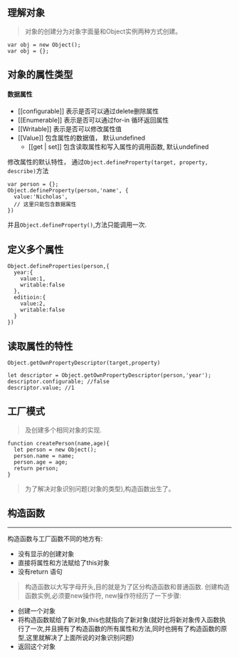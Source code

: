 ## 理解对象
> 对象的创建分为对象字面量和Object实例两种方式创建。
```
var obj = new Object();
var obj = {};
```

## 对象的属性类型
#### 数据属性
- [[configurable]] 表示是否可以通过delete删除属性
- [[Enumerable]] 表示是否可以通过for-in 循环返回属性
- [[Writable]] 表示是否可以修改属性值
- [[Value]] 包含属性的数据值， 默认undefined
  - [[get | set]] 包含读取属性和写入属性的调用函数, 默认undefined  

修改属性的默认特性， 通过`Object.defineProperty(target, property, describe)`方法
```
var person = {};
Object.defineProperty(person,'name', {
  value:'Nicholas',
  // 这里只能包含数据属性
})
```
并且`Object.defineProperty()`,方法只能调用一次.

## 定义多个属性
```
Object.defineProperties(person,{
  year:{
    value:1,
    writable:false
  },
  editioin:{
    value:2,
    writable:false
  }
})
```
## 读取属性的特性
`Object.getOwnPropertyDescriptor(target,property)`
```
let descriptor = Object.getOwnPropertyDescriptor(person,'year');
descriptor.configurable; //false
descriptor.value; //1

```
## 工厂模式
> 及创建多个相同对象的实现.
```
function createPerson(name,age){
  let person = new Object();
  person.name = name;
  person.age = age;
  return person;
}
```
> 为了解决对象识别问题(对象的类型),构造函数出生了。
## 构造函数
-------------------------------------------------
构造函数与工厂函数不同的地方有:
- 没有显示的创建对象
- 直接将属性和方法赋给了this对象
- 没有return 语句  
> 构造函数以大写字母开头,目的就是为了区分构造函数和普通函数.
> 创建构造函数实例,必须要new操作符, new操作符经历了一下步骤:
- 创建一个对象
- 将构造函数赋给了新对象,this也就指向了新对象(就好比将新对象传入函数执行了一次,并且拥有了构造函数的所有属性和方法,同时也拥有了构造函数的原型,这里就解决了上面所说的对象识别问题)
- 返回这个对象
